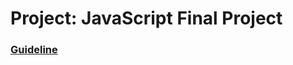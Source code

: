 # Project: JavaScript Final Project

### [Guideline](https://www.theodinproject.com/lessons/javascript-javascript-final-project)
